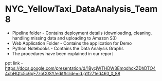 # NYC_YellowTaxi_DataAnalysis_Team8

* Pipeline folder - Contains deployment details (downloading, cleaning, handling missing data and uploading to Amazon S3)
* Web Application Folder - Contains the application for Demo 
* Python Notebooks - Contains the Data Analysis Graphs
* The procedures have been explained in our report


ppt link - https://docs.google.com/presentation/d/1BycjWTHDW3EmqdhckZDhDTO44cbHQtc5c6gF7zoC0SY/edit#slide=id.g1f271ed460_0_88
